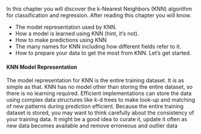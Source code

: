 In this chapter you will discover the k-Nearest Neighbors (KNN) algorithm for classification
and regression. After reading this chapter you will know.
- The model representation used by KNN.
- How a model is learned using KNN (hint, it’s not).
- How to make predictions using KNN
- The many names for KNN including how different fields refer to it.
- How to prepare your data to get the most from KNN.
Let’s get started.


#### KNN Model Representation
The model representation for KNN is the entire training dataset. It is as simple as that. KNN
has no model other than storing the entire dataset, so there is no learning required. Efficient
implementations can store the data using complex data structures like k-d trees to make look-up
and matching of new patterns during prediction efficient. Because the entire training dataset is
stored, you may want to think carefully about the consistency of your training data. It might be
a good idea to curate it, update it often as new data becomes available and remove erroneous
and outlier data